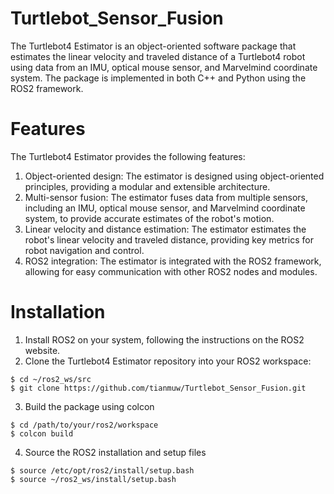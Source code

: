 # Turtlebot_Sensor_Fusion
The Turtlebot4 Estimator is an object-oriented software package that estimates the linear velocity 
and traveled distance of a Turtlebot4 robot using data from an IMU, optical mouse sensor, 
and Marvelmind coordinate system. The package is implemented in both C++ and Python using the ROS2 framework.

# Features
The Turtlebot4 Estimator provides the following features:
1. Object-oriented design: The estimator is designed using object-oriented principles, providing a modular and extensible architecture.
2. Multi-sensor fusion: The estimator fuses data from multiple sensors, including an IMU, optical mouse sensor, and Marvelmind 
   coordinate system, to provide accurate estimates of the robot's motion.
3. Linear velocity and distance estimation: The estimator estimates the robot's linear velocity and traveled distance, 
   providing key metrics for robot navigation and control.
4. ROS2 integration: The estimator is integrated with the ROS2 framework, allowing for easy communication with other ROS2 nodes and modules.

# Installation
1. Install ROS2 on your system, following the instructions on the ROS2 website.
2. Clone the Turtlebot4 Estimator repository into your ROS2 workspace:
```
$ cd ~/ros2_ws/src
$ git clone https://github.com/tianmuw/Turtlebot_Sensor_Fusion.git
```
3. Build the package using colcon
```
$ cd /path/to/your/ros2/workspace
$ colcon build
```

4. Source the ROS2 installation and setup files
```
$ source /etc/opt/ros2/install/setup.bash
$ source ~/ros2_ws/install/setup.bash
```
